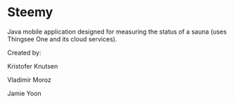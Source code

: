 # Steemy
Java mobile application designed for measuring the status of a sauna (uses Thingsee One and its cloud services).


Created by:

Kristofer Knutsen

Vladimir Moroz 

Jamie Yoon
